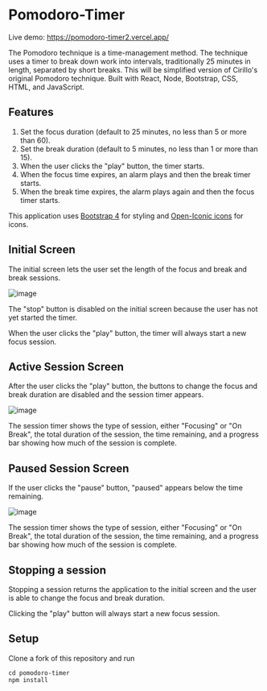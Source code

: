 # Pomodoro-Timer

Live demo: https://pomodoro-timer2.vercel.app/

The Pomodoro technique is a time-management method. The technique uses a timer to break down work into intervals, traditionally 25 minutes in length, separated by short breaks. This will be simplified version of Cirillo's original Pomodoro technique. Built with React, Node, Bootstrap, CSS, HTML, and JavaScript.

## Features
1. Set the focus duration (default to 25 minutes, no less than 5 or more than 60).
2. Set the break duration (default to 5 minutes, no less than 1 or more than 15).
3. When the user clicks the "play" button, the timer starts.
4. When the focus time expires, an alarm plays and then the break timer starts.
5. When the break time expires, the alarm plays again and then the focus timer starts.

This application uses [Bootstrap 4](https://getbootstrap.com/) for styling and [Open-Iconic icons](https://useiconic.com/open) for icons.

## Initial Screen

The initial screen lets the user set the length of the focus and break and break sessions. 

![image](https://user-images.githubusercontent.com/60833392/117480633-db26aa00-af2f-11eb-9a01-cd2e74f9f8c7.png)

The "stop" button is disabled on the initial screen because the user has not yet started the timer.  

When the user clicks the "play" button, the timer will always start a new focus session.

## Active Session Screen

After the user clicks the "play" button, the buttons to change the focus and break duration are disabled and the session timer appears. 

![image](https://user-images.githubusercontent.com/60833392/117480693-ef6aa700-af2f-11eb-9974-1d4d9e426722.png)

The session timer shows the type of session, either "Focusing" or "On Break", the total duration of the session, the time remaining, and a progress bar showing how much of the session is complete.

## Paused Session Screen

If the user clicks the "pause" button, "paused" appears below the time remaining. 


![image](https://user-images.githubusercontent.com/60833392/117480725-f7c2e200-af2f-11eb-8345-ac2c0b35e931.png)

The session timer shows the type of session, either "Focusing" or "On Break", the total duration of the session, the time remaining, and a progress bar showing how much of the session is complete.

## Stopping a session

Stopping a session returns the application to the initial screen and the user is able to change the focus and break duration. 

Clicking the "play" button will always start a new focus session.

## Setup

Clone a fork of this repository and run

```shell
cd pomodoro-timer
npm install
```
